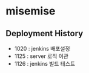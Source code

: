 # misemise

## Deployment History
- 1020 : jenkins 배포설정
- 1125 : server 로직 이관
- 1126 : jenkins 빌드 테스트
